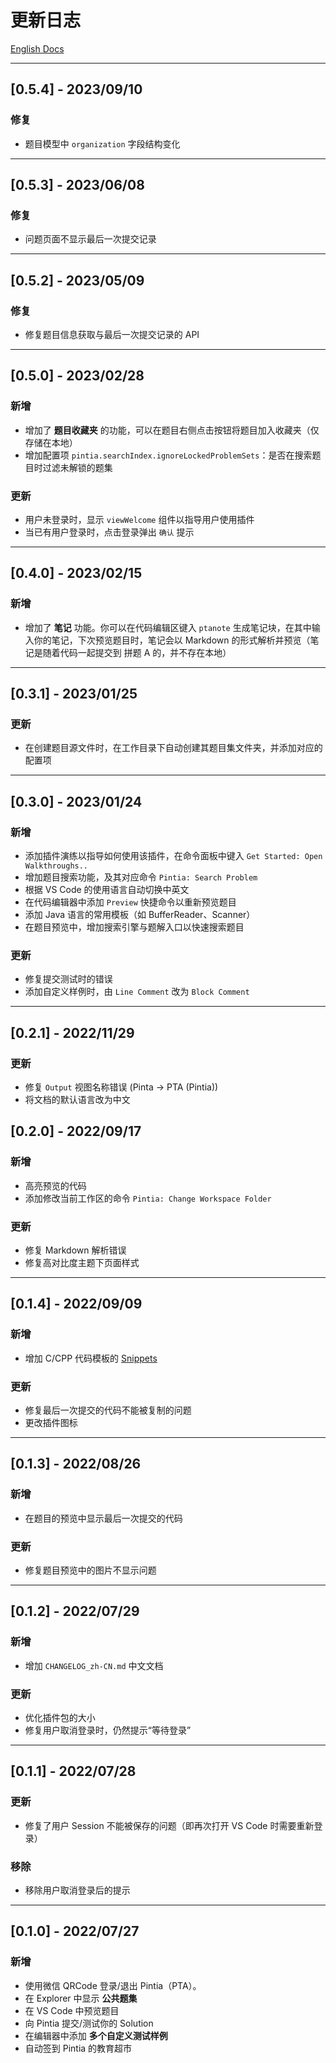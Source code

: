 # 更新日志

[English Docs](https://github.com/jinzcdev/vscode-pintia/blob/main/docs/CHANGELOG_en-US.md)

---

## [0.5.4] - 2023/09/10

### 修复

- 题目模型中 `organization` 字段结构变化

---

## [0.5.3] - 2023/06/08

### 修复

- 问题页面不显示最后一次提交记录

---

## [0.5.2] - 2023/05/09

### 修复

- 修复题目信息获取与最后一次提交记录的 API

---

## [0.5.0] - 2023/02/28

### 新增

- 增加了 **题目收藏夹** 的功能，可以在题目右侧点击按钮将题目加入收藏夹（仅存储在本地）
- 增加配置项 `pintia.searchIndex.ignoreLockedProblemSets`：是否在搜索题目时过滤未解锁的题集

### 更新

- 用户未登录时，显示 `viewWelcome` 组件以指导用户使用插件
- 当已有用户登录时，点击登录弹出 `确认` 提示

---

## [0.4.0] - 2023/02/15

### 新增

- 增加了 **笔记** 功能。你可以在代码编辑区键入 `ptanote` 生成笔记块，在其中输入你的笔记，下次预览题目时，笔记会以 Markdown 的形式解析并预览（笔记是随着代码一起提交到 拼题 A 的，并不存在本地）

---

## [0.3.1] - 2023/01/25

### 更新

- 在创建题目源文件时，在工作目录下自动创建其题目集文件夹，并添加对应的配置项

---

## [0.3.0] - 2023/01/24

### 新增

- 添加插件演练以指导如何使用该插件，在命令面板中键入 `Get Started: Open Walkthroughs..`
- 增加题目搜索功能，及其对应命令 `Pintia: Search Problem`
- 根据 VS Code 的使用语言自动切换中英文
- 在代码编辑器中添加 `Preview` 快捷命令以重新预览题目
- 添加 Java 语言的常用模板（如 BufferReader、Scanner）
- 在题目预览中，增加搜索引擎与题解入口以快速搜索题目

### 更新

- 修复提交测试时的错误
- 添加自定义样例时，由 `Line Comment` 改为 `Block Comment`

---

## [0.2.1] - 2022/11/29

### 更新

- 修复 `Output` 视图名称错误 (Pinta -> PTA (Pintia))
- 将文档的默认语言改为中文

## [0.2.0] - 2022/09/17

### 新增

- 高亮预览的代码
- 添加修改当前工作区的命令 `Pintia: Change Workspace Folder`

### 更新

- 修复 Markdown 解析错误
- 修复高对比度主题下页面样式

---

## [0.1.4] - 2022/09/09

### 新增

- 增加 C/CPP 代码模板的 [Snippets](https://github.com/jinzcdev/vscode-pintia#15-snippets)

### 更新

- 修复最后一次提交的代码不能被复制的问题
- 更改插件图标

---

## [0.1.3] - 2022/08/26

### 新增

- 在题目的预览中显示最后一次提交的代码

### 更新

- 修复题目预览中的图片不显示问题

---

## [0.1.2] - 2022/07/29

### 新增

- 增加 `CHANGELOG_zh-CN.md` 中文文档

### 更新

- 优化插件包的大小
- 修复用户取消登录时，仍然提示“等待登录”

---

## [0.1.1] - 2022/07/28

### 更新

- 修复了用户 Session 不能被保存的问题（即再次打开 VS Code 时需要重新登录）

### 移除

- 移除用户取消登录后的提示

---

## [0.1.0] - 2022/07/27

### 新增

- 使用微信 QRCode 登录/退出 Pintia（PTA）。
- 在 Explorer 中显示 **公共题集**
- 在 VS Code 中预览题目
- 向 Pintia 提交/测试你的 Solution
- 在编辑器中添加 **多个自定义测试样例**
- 自动签到 Pintia 的教育超市
